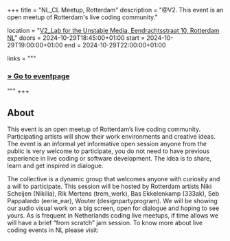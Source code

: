 +++
title       = "NL_CL Meetup, Rotterdam"
description = "@V2. This event is an open meetup of Rotterdam's live coding community."

location    = "[V2_Lab for the Unstable Media, Eendrachtsstraat 10, Rotterdam NL](https://www.openstreetmap.org/node/6766334767)"
doors       = 2024-10-29T18:45:00+01:00
start       = 2024-10-29T19:00:00+01:00
end         = 2024-10-29T22:00:00+01:00

links = """
  ### [» Go to eventpage](https://v2.nl/events/rotterdam-live-coders-community-meetup-6)
"""
+++

## About

This event is an open meetup of Rotterdam’s live coding community. Participating artists will show their work environments and creative ideas. The event is an informal yet informative open session anyone from the public is very welcome to participate, you do not need to have previous experience in live coding or software development. The idea is to share, learn and get inspired in dialogue.

The collective is a dynamic group that welcomes anyone with curiosity and a will to participate. This session will be hosted by Rotterdam artists Niki Scheijen (Nikilia), Rik Mertens (trem_werk), Bas Ekkelenkamp (333ak), Seb Pappalardo (eerie_ear),  Wouter (designpartyprogram). We will be showing our audio visual work on a big screen, open for dialogue and hoping to see yours. As is frequent in Netherlands coding live meetups, if time allows we will have a brief “from scratch” jam session. To know more about live coding events in NL please visit:
